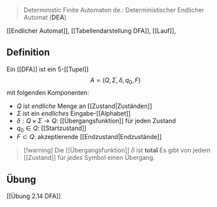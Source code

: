 
> Deterministic Finite Automaton
> de.: Deterministischer Endlicher Automat (**DEA**)

[[Endlicher Automat]], [[Tabellendarstellung DFA]], [[Lauf]], 

## Definition
Ein [[DFA]] ist ein 5-[[Tupel]] $$A = (Q, \Sigma, \delta, q_{0}, F)$$ mit folgenden Komponenten:
- $Q$ ist _endliche_ Menge an [[Zustand|Zuständen]]
- $\Sigma$ ist ein _endliches_ Eingabe-[[Alphabet]]
- $\delta: Q \times \Sigma \rightarrow Q$: [[Übergangsfunktion]] für jeden Zustand
- $q_{0}\in Q$: [[Startzustand]]
- $F \subset Q$: akzeptierende [[Endzustand|Endzustände]]

> [!warning] Die [[Übergangsfunktion]] $\delta$ ist **total**
> Es gibt von jedem [[Zustand]] für _jedes_ Symbol einen Übergang.


## Übung
[[Übung 2.14 DFA]]